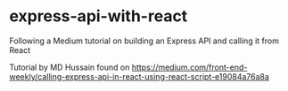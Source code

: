 # express-api-with-react
Following a Medium tutorial on building an Express API and calling it from React

Tutorial by MD Hussain found on https://medium.com/front-end-weekly/calling-express-api-in-react-using-react-script-e19084a76a8a
